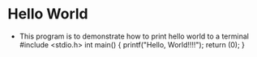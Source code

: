 # Hello World

- This program is to demonstrate how to print hello world to a terminal
  #include <stdio.h>
  int main()
  {
  printf("Hello, World!!!!");
  return (0);
  }
